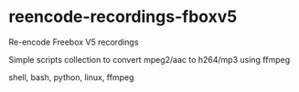 # reencode-recordings-fboxv5
Re-encode Freebox V5 recordings

Simple scripts collection to convert mpeg2/aac to h264/mp3 using ffmpeg

shell, bash, python, linux, ffmpeg
